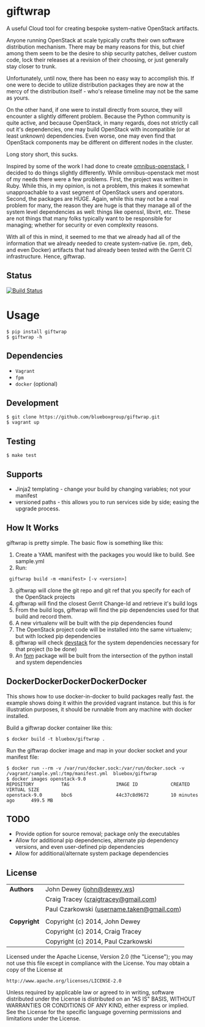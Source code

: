 giftwrap
========
A useful Cloud tool for creating bespoke system-native OpenStack artifacts.

Anyone running OpenStack at scale typically crafts their own software distribution mechanism. There may be many reasons for this, but chief among them seem to be the desire to ship security patches, deliver custom code, lock their releases at a revision of their choosing, or just generally stay closer to trunk.

Unfortunately, until now, there has been no easy way to accomplish this. If one were to decide to utilize distribution packages they are now at the mercy of the distribution itself - who's release timeline may not be the same as yours.

On the other hand, if one were to install directly from source, they will encounter a slightly different problem. Because the Python community is quite active, and because OpenStack, in many regards, does not strictly call out it's dependencies, one may build OpenStack with incompatible (or at least unknown) dependencies. Even worse, one may even find that OpenStack components may be different on different nodes in the cluster.

Long story short, this sucks.

Inspired by some of the work I had done to create [omnibus-openstack](https://github.com/craigtracey/omnibus-openstack), I decided to do things slightly differently. While omnibus-openstack met most of my needs there were a few problems. First, the project was written in Ruby. While this, in my opinion, is not a problem, this makes it somewhat unapproachable to a vast segment of OpenStack users and operators. Second, the packages are HUGE. Again, while this may not be a real problem for many, the reason they are huge is that they manage all of the system level dependencies as well: things like openssl, libvirt, etc. These are not things that many folks typically want to be responsible for managing; whether for security or even complexity reasons.

With all of this in mind, it seemed to me that we already had all of the information that we already needed to create system-native (ie. rpm, deb, and even Docker) artifacts that had already been tested with the Gerrit CI infrastructure.  Hence, giftwrap.

Status
------
[![Build Status](https://api.travis-ci.org/blueboxgroup/giftwrap.png)](https://travis-ci.org/blueboxgroup/giftwrap)

Usage
=====

    $ pip install giftwrap
    $ giftwrap -h

Dependencies
------------

* `Vagrant`
* `fpm`
* `docker` (optional)

Development
-----------

    $ git clone https://github.com/blueboxgroup/giftwrap.git
    $ vagrant up

Testing
-------

    $ make test

Supports
--------
* Jinja2 templating - change your build by changing variables; not your manifest
* versioned paths - this allows you to run services side by side; easing the upgrade process.

How It Works
------------
giftwrap is pretty simple. The basic flow is something like this:
1. Create a YAML manifest with the packages you would like to build. See sample.yml
2. Run:
```
 giftwrap build -m <manifest> [-v <version>]
```
3. giftwrap will clone the git repo and git ref that you specify for each of the OpenStack projects
4. giftwrap will find the closest Gerrit Change-Id and retrieve it's build logs
5. From the build logs, giftwrap will find the pip dependencies used for that build and record them.
6. A new virtualenv will be built with the pip dependencies found
7. The OpenStack project code will be installed into the same virtualenv; but with locked pip dependencies
8. giftwrap will check [devstack](https://devstack.org) for the system dependencies necessary for that project (to be done)
9. An [fpm](https://github.com/jordansissel/fpm) package will be built from the intersection of the python install and system dependencies

DockerDockerDockerDockerDocker
------------------------------

This shows how to use docker-in-docker to build packages really fast.  the example shows doing it within the provided vagrant instance.  but this is for illustration purposes,  it should be runnable from any machine with docker installed.


Build a giftwrap docker container like this:

```
$ docker build -t bluebox/giftwrap .
```

Run the giftwrap docker image and map in your docker socket and your manifest file:

```
$ docker run --rm -v /var/run/docker.sock:/var/run/docker.sock -v /vagrant/sample.yml:/tmp/manifest.yml  bluebox/giftwrap
$ docker images openstack-9.0
REPOSITORY          TAG                 IMAGE ID            CREATED             VIRTUAL SIZE
openstack-9.0       bbc6                44c37c8d9672        10 minutes ago      499.5 MB

```

TODO
----
* Provide option for source removal; package only the executables
* Allow for additional pip dependencies, alternate pip dependency versions, and even user-defined pip dependencies
* Allow for additional/alternate system package dependencies

License
-------
|                      |                                                    |
|:---------------------|:---------------------------------------------------|
| **Authors**          |  John Dewey (<john@dewey.ws>)                      |
|                      |  Craig Tracey (<craigtracey@gmail.com>)            |
|                      |  Paul Czarkowski (<username.taken@gmail.com>)      |
|                      |                                                    |
| **Copyright**        |  Copyright (c) 2014, John Dewey                    |
|                      |  Copyright (c) 2014, Craig Tracey                  |
|                      |  Copyright (c) 2014, Paul Czarkowski               |

Licensed under the Apache License, Version 2.0 (the "License");
you may not use this file except in compliance with the License.
You may obtain a copy of the License at

    http://www.apache.org/licenses/LICENSE-2.0

Unless required by applicable law or agreed to in writing, software
distributed under the License is distributed on an "AS IS" BASIS,
WITHOUT WARRANTIES OR CONDITIONS OF ANY KIND, either express or implied.
See the License for the specific language governing permissions and
limitations under the License.
